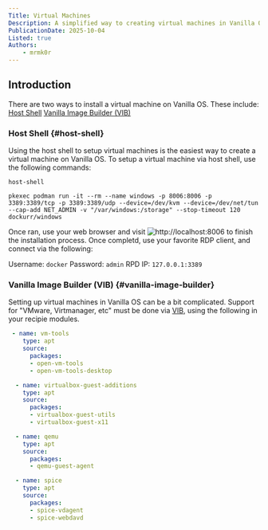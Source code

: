 ```yaml
---
Title: Virtual Machines
Description: A simplified way to creating virtual machines in Vanilla OS
PublicationDate: 2025-10-04
Listed: true
Authors:
    - mrmk0r
---
```



## Introduction

There are two ways to install a virtual machine on Vanilla OS. These include:
[Host Shell](#host-shell)
[Vanilla Image Builder (VIB)](#vanilla-image-builder)


### Host Shell {#host-shell}
Using the host shell to setup virtual machines is the easiest way to create a virtual machine on Vanilla OS. To setup a virtual machine via host shell, use the following commands:


`host-shell`
```SH
pkexec podman run -it --rm --name windows -p 8006:8006 -p 3389:3389/tcp -p 3389:3389/udp --device=/dev/kvm --device=/dev/net/tun --cap-add NET_ADMIN -v "/var/windows:/storage" --stop-timeout 120 dockurr/windows

```

Once ran, use your web browser and visit ![http://localhost:8006](http://localhost:8006) to finish the installation process. Once completd, use your favorite RDP client, and connect via the following:

Username: `docker`
Password: `admin`
RPD IP: `127.0.0.1:3389`

### Vanilla Image Builder (VIB) {#vanilla-image-builder}
Setting up virtual machines in Vanilla OS can be a bit complicated. Support for "VMware, Virtmanager, etc" must be done via [VIB](https://docs.vanillaos.org/collections/vib), using the following in your recipie modules.

```YAML
 - name: vm-tools
    type: apt
    source:
      packages:
      - open-vm-tools 
      - open-vm-tools-desktop

  - name: virtualbox-guest-additions
    type: apt
    source:
      packages:
      - virtualbox-guest-utils
      - virtualbox-guest-x11

  - name: qemu
    type: apt
    source:
      packages:
      - qemu-guest-agent

  - name: spice
    type: apt
    source:
      packages:
      - spice-vdagent
      - spice-webdavd
```



